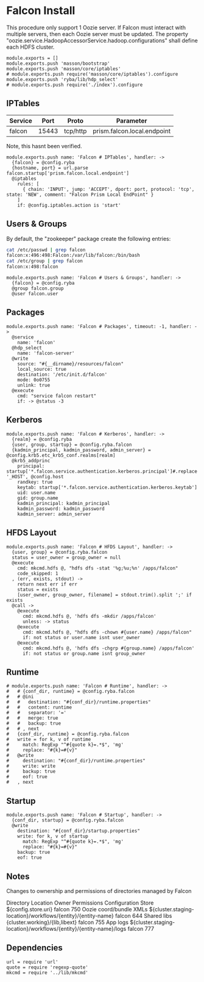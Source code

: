 
# Falcon Install

This procedure only support 1 Oozie server. If Falcon must interact with
multiple servers, then each Oozie server must be updated. The property
"oozie.service.HadoopAccessorService.hadoop.configurations" shall define
each HDFS cluster.

    module.exports = []
    module.exports.push 'masson/bootstrap'
    module.exports.push 'masson/core/iptables'
    # module.exports.push require('masson/core/iptables').configure
    module.exports.push 'ryba/lib/hdp_select'
    # module.exports.push require('./index').configure

## IPTables

| Service   | Port       | Proto     | Parameter                   |
|-----------|------------|-----------|-----------------------------|
| falcon    | 15443      | tcp/http  | prism.falcon.local.endpoint |

Note, this hasnt been verified.

    module.exports.push name: 'Falcon # IPTables', handler: ->
      {falcon} = @config.ryba
      {hostname, port} = url.parse falcon.startup['prism.falcon.local.endpoint']
      @iptables
        rules: [
          { chain: 'INPUT', jump: 'ACCEPT', dport: port, protocol: 'tcp', state: 'NEW', comment: "Falcon Prism Local EndPoint" }
        ]
        if: @config.iptables.action is 'start'

## Users & Groups

By default, the "zookeeper" package create the following entries:

```bash
cat /etc/passwd | grep falcon
falcon:x:496:498:Falcon:/var/lib/falcon:/bin/bash
cat /etc/group | grep falcon
falcon:x:498:falcon
```

    module.exports.push name: 'Falcon # Users & Groups', handler: ->
      {falcon} = @config.ryba
      @group falcon.group
      @user falcon.user

## Packages

    module.exports.push name: 'Falcon # Packages', timeout: -1, handler: ->
      @service
        name: 'falcon'
      @hdp_select
        name: 'falcon-server'
      @write
        source: "#{__dirname}/resources/falcon"
        local_source: true
        destination: '/etc/init.d/falcon'
        mode: 0o0755
        unlink: true
      @execute
        cmd: "service falcon restart"
        if: -> @status -3

## Kerberos

    module.exports.push name: 'Falcon # Kerberos', handler: ->
      {realm} = @config.ryba
      {user, group, startup} = @config.ryba.falcon
      {kadmin_principal, kadmin_password, admin_server} = @config.krb5.etc_krb5_conf.realms[realm]
      @krb5_addprinc
        principal: startup['*.falcon.service.authentication.kerberos.principal']#.replace '_HOST', @config.host
        randkey: true
        keytab: startup['*.falcon.service.authentication.kerberos.keytab']
        uid: user.name
        gid: group.name
        kadmin_principal: kadmin_principal
        kadmin_password: kadmin_password
        kadmin_server: admin_server

## HFDS Layout

    module.exports.push name: 'Falcon # HFDS Layout', handler: ->
      {user, group} = @config.ryba.falcon
      status = user_owner = group_owner = null
      @execute
        cmd: mkcmd.hdfs @, "hdfs dfs -stat '%g;%u;%n' /apps/falcon"
        code_skipped: 1
      , (err, exists, stdout) ->
        return next err if err
        status = exists
        [user_owner, group_owner, filename] = stdout.trim().split ';' if exists
      @call ->
        @execute
          cmd: mkcmd.hdfs @, 'hdfs dfs -mkdir /apps/falcon'
          unless: -> status
        @execute
          cmd: mkcmd.hdfs @, "hdfs dfs -chown #{user.name} /apps/falcon"
          if: not status or user.name isnt user_owner
        @execute
          cmd: mkcmd.hdfs @, 'hdfs dfs -chgrp #{group.name} /apps/falcon'
          if: not status or group.name isnt group_owner

## Runtime

    # module.exports.push name: 'Falcon # Runtime', handler: ->
    #   # {conf_dir, runtime} = @config.ryba.falcon
    #   # @ini
    #   #   destination: "#{conf_dir}/runtime.properties"
    #   #   content: runtime
    #   #   separator: '='
    #   #   merge: true
    #   #   backup: true
    #   # , next
    #   {conf_dir, runtime} = @config.ryba.falcon
    #   write = for k, v of runtime
    #     match: RegExp "^#{quote k}=.*$", 'mg'
    #     replace: "#{k}=#{v}"
    #   @write
    #     destination: "#{conf_dir}/runtime.properties"
    #     write: write
    #     backup: true
    #     eof: true
    #   , next

## Startup

    module.exports.push name: 'Falcon # Startup', handler: ->
      {conf_dir, startup} = @config.ryba.falcon
      @write
        destination: "#{conf_dir}/startup.properties"
        write: for k, v of startup
          match: RegExp "^#{quote k}=.*$", 'mg'
          replace: "#{k}=#{v}"
        backup: true
        eof: true

## Notes

Changes to ownership and permissions of directories managed by Falcon

Directory   Location  Owner   Permissions
Configuration Store   ${config.store.uri}   falcon  750
Oozie coord/bundle XMLs   ${cluster.staging-location}/workflows/{entity}/{entity-name}  falcon  644
Shared libs   {cluster.working}/{lib,libext}  falcon  755
App logs  ${cluster.staging-location}/workflows/{entity}/{entity-name}/logs   falcon  777

## Dependencies

    url = require 'url'
    quote = require 'regexp-quote'
    mkcmd = require '../lib/mkcmd'

